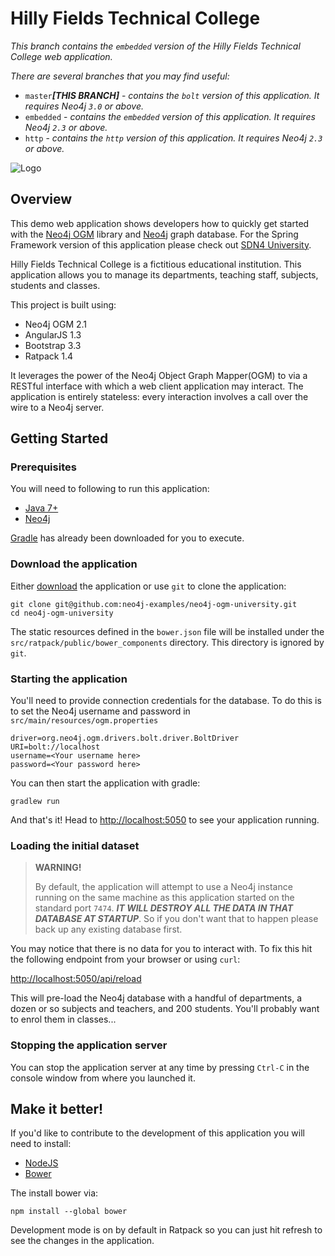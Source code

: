 Hilly Fields Technical College
==============================

*This branch contains the `embedded` version of the Hilly Fields Technical College web application.*

*There are several branches that you may find useful:*

- `master`***[THIS BRANCH]*** - *contains the `bolt` version of this application. It requires Neo4j `3.0` or above.*
- `embedded` - *contains the `embedded` version of this application. It requires Neo4j `2.3` or above.*
- `http` - *contains the `http` version of this application. It requires Neo4j `2.3` or above.*


![Logo](https://raw.githubusercontent.com/neo4j-examples/sdn4-university/master/src/main/webapp/assets/images/engineering-dept.JPG)

Overview
--------

This demo web application shows developers how to quickly get started with the [Neo4j OGM](https://github.com/neo4j/neo4j-ogm) library and [Neo4j](http://neo4j.org) graph database.  For the Spring Framework version of this application please check out [SDN4 University](https://github.com/neo4j-examples/sdn4-university).

Hilly Fields Technical College is a fictitious educational institution. This application allows you to manage its departments, teaching staff, subjects, students and classes.

This project is built using:

- Neo4j OGM 2.1
- AngularJS 1.3
- Bootstrap 3.3
- Ratpack 1.4


It leverages the power of the Neo4j Object Graph Mapper(OGM) to via a RESTful interface with which a web client application may interact. The application is entirely stateless: every interaction involves a call over the wire to a Neo4j server.

Getting Started
---------------

### Prerequisites

You will need to following to run this application:

- [Java 7+](http://www.oracle.com/technetwork/java/javase/downloads/index.html)
- [Neo4j](http://neo4j.org)

[Gradle](https://gradle.org/) has already been downloaded for you to execute.

### Download the application

Either [download](https://github.com/neo4j-examples/neo4j-ogm-university/archive/master.zip) the application or use `git` to clone the application:

```
git clone git@github.com:neo4j-examples/neo4j-ogm-university.git
cd neo4j-ogm-university
```

The static resources defined in the `bower.json` file will be installed under the `src/ratpack/public/bower_components` directory. This directory is ignored by `git`.

### Starting the application

You'll need to provide connection credentials for the database. To do this is to set the Neo4j username and password in `src/main/resources/ogm.properties`

```
driver=org.neo4j.ogm.drivers.bolt.driver.BoltDriver
URI=bolt://localhost
username=<Your username here>
password=<Your password here>
```

You can then start the application with gradle:

```
gradlew run
```

And that's it! Head to <http://localhost:5050> to see your application running.


### Loading the initial dataset

> **WARNING!**
>
> By default, the application will attempt to use a Neo4j instance running on the same machine as this application started on the standard port `7474`. ***IT WILL DESTROY ALL THE DATA IN THAT DATABASE AT STARTUP***. So if you don't want that to happen please back up any existing database first.

You may notice that there is no data for you to interact with. To fix this hit the following endpoint from your browser or using `curl`:

<http://localhost:5050/api/reload>

This will pre-load the Neo4j database with a handful of departments, a dozen or so subjects and teachers,
and 200 students. You'll probably want to enrol them in classes...


### Stopping the application server

You can stop the application server at any time by pressing `Ctrl-C` in the console window from where you launched it.


Make it better!
---------------

If you'd like to contribute to the development of this application you will need to install:

- [NodeJS](https://nodejs.org/en/)
- [Bower](https://bower.io/)

The install bower via:

```
npm install --global bower
```

Development mode is on by default in Ratpack so you can just hit refresh to see the changes in the application.
